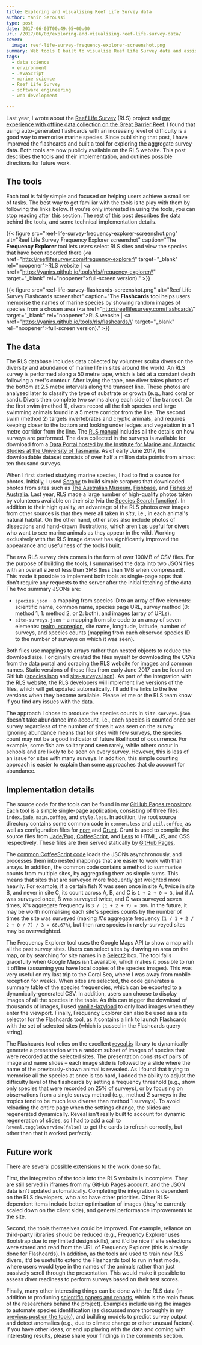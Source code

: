 ```yaml
---
title: Exploring and visualising Reef Life Survey data
author: Yanir Seroussi
type: post
date: 2017-06-03T00:49:05+00:00
url: /2017/06/03/exploring-and-visualising-reef-life-survey-data/
cover:
  image: reef-life-survey-frequency-explorer-screenshot.png
summary: Web tools I built to visualise Reef Life Survey data and assist citizen scientists in underwater visual census work.
tags:
  - data science
  - environment
  - JavaScript
  - marine science
  - Reef Life Survey
  - software engineering
  - web development

---
```

Last year, I wrote about the <a href="http://reeflifesurvey.com" target="_blank" rel="noopener">Reef Life Survey</a> (RLS) project and [my experience with offline data collection on the Great Barrier Reef][1]. I found that using auto-generated flashcards with an increasing level of difficulty is a good way to memorise marine species. Since publishing that post, I have improved the flashcards and built a tool for exploring the aggregate survey data. Both tools are now publicly available on the RLS website. This post describes the tools and their implementation, and outlines possible directions for future work.

## The tools

Each tool is fairly simple and focused on helping users achieve a small set of tasks. The best way to get familiar with the tools is to play with them by following the links below. If you're only interested in using the tools, you can stop reading after this section. The rest of this post describes the data behind the tools, and some technical implementation details.

{{< figure src="reef-life-survey-frequency-explorer-screenshot.png" alt="Reef Life Survey Frequency Explorer screenshot" caption="The **Frequency Explorer** tool lets users select RLS sites and view the species that have been recorded there (<a href=\"http://reeflifesurvey.com/frequency-explorer\" target=\"_blank\" rel=\"noopener\">RLS website</a> | <a href=\"https://yanirs.github.io/tools/rls/frequency-explorer/\" target=\"_blank\" rel=\"noopener\">full-screen version</a>)." >}}

{{< figure src="reef-life-survey-flashcards-screenshot.png" alt="Reef Life Survey Flashcards screenshot" caption="The **Flashcards** tool helps users memorise the names of marine species by showing random images of species from a chosen area (<a href=\"http://reeflifesurvey.com/flashcards\" target=\"_blank\" rel=\"noopener\">RLS website</a> | <a href=\"https://yanirs.github.io/tools/rls/flashcards/\" target=\"_blank\" rel=\"noopener\">full-screen version</a>)." >}} 

## The data

The RLS database includes data collected by volunteer scuba divers on the diversity and abundance of marine life in sites around the world. An RLS survey is performed along a 50 metre tape, which is laid at a constant depth following a reef's contour. After laying the tape, one diver takes photos of the bottom at 2.5 metre intervals along the transect line. These photos are analysed later to classify the type of substrate or growth (e.g., hard coral or sand). Divers then complete two swims along each side of the transect. On the first swim (method 1), divers record all the fish species and large swimming animals found in a 5 metre corridor from the line. The second swim (method 2) targets invertebrates and cryptic animals, and requires keeping closer to the bottom and looking under ledges and vegetation in a 1 metre corridor from the line. The <a href="http://reeflifesurvey.com/wp-content/uploads/2015/07/NEW-Methods-Manual_150815.pdf" target="_blank" rel="noopener">RLS manual</a> includes all the details on how surveys are performed. The data collected in the surveys is available for download from a <a href="http://reeflifesurvey.imas.utas.edu.au/static/landing.html" target="_blank" rel="noopener">Data Portal hosted by the Institute for Marine and Antarctic Studies at the University of Tasmania</a>. As of early June 2017, the downloadable dataset consists of over half a million data points from almost ten thousand surveys.

When I first started studying marine species, I had to find a source for photos. Initially, I used <a href="https://scrapy.org/" target="_blank" rel="noopener">Scrapy</a> to build simple scrapers that downloaded photos from sites such as <a href="https://australianmuseum.net.au/animals" target="_blank" rel="noopener">The Australian Museum</a>, <a href="http://www.fishbase.org/" target="_blank" rel="noopener">Fishbase</a>, and <a href="http://fishesofaustralia.net.au/" target="_blank" rel="noopener">Fishes of Australia</a>. Last year, RLS made a large number of high-quality photos taken by volunteers available on their site (via the <a href="http://reeflifesurvey.com/species-search/" target="_blank" rel="noopener">Species Search function</a>). In addition to their high quality, an advantage of the RLS photos over images from other sources is that they were all taken _in situ_, i.e., in each animal's natural habitat. On the other hand, other sites also include photos of dissections and hand-drawn illustrations, which aren't as useful for divers who want to see marine animals as they appear in the wild. Working exclusively with the RLS image dataset has significantly improved the appearance and usefulness of the tools I built.

The raw RLS survey data comes in the form of over 100MB of CSV files. For the purpose of building the tools, I summarised the data into two JSON files with an overall size of less than 3MB (less than 1MB when compressed). This made it possible to implement both tools as single-page apps that don't require any requests to the server after the initial fetching of the data. The two summary JSONs are:

  * `species.json` &ndash; a mapping from species ID to an array of five elements: scientific name, common name, species page URL, survey method (0: method 1, 1: method 2, or 2: both), and images (array of URLs).
  * `site-surveys.json` &ndash; a mapping from site code to an array of seven elements: <a href="https://en.wikipedia.org/wiki/List_of_marine_ecoregions" target="_blank" rel="noopener">realm, ecoregion</a>, site name, longitude, latitude, number of surveys, and species counts (mapping from each observed species ID to the number of surveys on which it was seen).

Both files use mappings to arrays rather than nested objects to reduce the download size. I originally created the files myself by downloading the CSVs from the data portal and scraping the RLS website for images and common names. Static versions of those files from early June 2017 can be found on GitHub (<a href="https://yanirs.github.io/tools/rls/api-species.json" target="_blank" rel="noopener">species.json</a> and <a href="https://yanirs.github.io/tools/rls/api-site-surveys.json" target="_blank" rel="noopener">site-surveys.json</a>). As part of the integration with the RLS website, the RLS developers will implement live versions of the files, which will get updated automatically. I'll add the links to the live versions when they become available. Please let me or the RLS team know if you find any issues with the data.

The approach I chose to produce the species counts in `site-surveys.json` doesn't take abundance into account, i.e., each species is counted once per survey regardless of the number of times it was seen on the survey. Ignoring abundance means that for sites with few surveys, the species count may not be a good indicator of future likelihood of occurrence. For example, some fish are solitary and seen rarely, while others occur in schools and are likely to be seen on every survey. However, this is less of an issue for sites with many surveys. In addition, this simple counting approach is easier to explain than some approaches that do account for abundance.

## Implementation details

The source code for the tools can be found in my <a href="https://github.com/yanirs/yanirs.github.io/tree/master/tools/rls/src" target="_blank" rel="noopener">GitHub Pages repository</a>. Each tool is a simple single-page application, consisting of three files: `index.jade`, `main.coffee`, and `style.less`. In addition, the root source directory contains some common code in `common.less` and `util.coffee`, as well as configuration files for <a href="https://www.npmjs.com/" target="_blank" rel="noopener">npm</a> and <a href="https://gruntjs.com/" target="_blank" rel="noopener">Grunt</a>. Grunt is used to compile the source files from <a href="https://pugjs.org/" target="_blank" rel="noopener">Jade/Pug</a>, <a href="http://coffeescript.org/" target="_blank" rel="noopener">CoffeeScript</a>, and <a href="http://lesscss.org/" target="_blank" rel="noopener">Less</a> to HTML, JS, and CSS respectively. These files are then served statically by <a href="https://pages.github.com/" target="_blank" rel="noopener">GitHub Pages</a>.

The <a href="https://github.com/yanirs/yanirs.github.io/blob/master/tools/rls/src/util.coffee" target="_blank" rel="noopener">common CoffeeScript code</a> loads the JSONs asynchronously, and processes them into nested mappings that are easier to work with than arrays. In addition, the common code contains a method to summarise counts from multiple sites, by aggregating them as simple sums. This means that sites that are surveyed more frequently get weighted more heavily. For example, if a certain fish X was seen once in site A, twice in site B, and never in site C, its count across A, B, and C is `1 + 2 + 0 = 3`, but if A was surveyed once, B was surveyed twice, and C was surveyed seven times, X's aggregate frequency is `3 / (1 + 2 + 7) = 30%`. In the future, it may be worth normalising each site's species counts by the number of times the site was surveyed (making X's aggregate frequency `(1 / 1 + 2 / 2 + 0 / 7) / 3 = 66.67%`), but then rare species in rarely-surveyed sites may be overweighted. 

The Frequency Explorer tool uses the Google Maps API to show a map with all the past survey sites. Users can select sites by drawing an area on the map, or by searching for site names in a <a href="https://select2.github.io/" target="_blank" rel="noopener">Select2</a> box. The tool fails gracefully when Google Maps isn't available, which makes it possible to run it offline (assuming you have local copies of the species images). This was very useful on my last trip to the Coral Sea, where I was away from mobile reception for weeks. When sites are selected, the code generates a summary table of the species frequencies, which can be exported to a dynamically-generated CSV. In addition, users can choose to display images of all the species in the table. As this can trigger the download of thousands of images, I used <a href="https://www.npmjs.com/package/vanilla-lazyload" target="_blank" rel="noopener">vanilla-lazyload</a> to only load images when they enter the viewport. Finally, Frequency Explorer can also be used as a site selector for the Flashcards tool, as it contains a link to launch Flashcards with the set of selected sites (which is passed in the Flashcards query string).

The Flashcards tool relies on the excellent <a href="https://github.com/hakimel/reveal.js/" target="_blank" rel="noopener">reveal.js</a> library to dynamically generate a presentation with a random subset of images of species that were recorded at the selected sites. The presentation consists of pairs of image and name slides &ndash; each image slide is followed by a slide where the name of the previously-shown animal is revealed. As I found that trying to memorise all the species at once is too hard, I added the ability to adjust the difficulty level of the flashcards by setting a frequency threshold (e.g., show only species that were recorded on 25% of surveys), or by focusing on observations from a single survey method (e.g., method 2 surveys in the tropics tend to be much less diverse than method 1 surveys). To avoid reloading the entire page when the settings change, the slides are regenerated dynamically. Reveal isn't really built to account for dynamic regeneration of slides, so I had to add a call to `Reveal.toggleOverview(false)` to get the cards to refresh correctly, but other than that it worked perfectly.

## Future work

There are several possible extensions to the work done so far.

First, the integration of the tools into the RLS website is incomplete. They are still served in iframes from my GitHub Pages account, and the JSON data isn't updated automatically. Completing the integration is dependent on the RLS developers, who also have other priorities. Other RLS-dependent items include better optimisation of images (they're currently scaled down on the client side), and general performance improvements to the site.

Second, the tools themselves could be improved. For example, reliance on third-party libraries should be reduced (e.g., Frequency Explorer uses Bootstrap due to my limited design skills), and it'd be nice if site selections were stored and read from the URL of Frequency Explorer (this is already done for Flashcards). In addition, as the tools are used to train new RLS divers, it'd be useful to extend the Flashcards tool to run in test mode, where users would type in the names of the animals rather than just passively scroll through the presentation. This would make it possible to assess diver readiness to perform surveys based on their test scores.

Finally, many other interesting things can be done with the RLS data (in addition to producing <a href="http://reeflifesurvey.com/scientific-papers/" target="_blank" rel="noopener">scientific papers and reports</a>, which is the main focus of the researchers behind the project). Examples include using the images to automate species identification (as discussed more thoroughly in my [previous post on the topic][1]), and building models to predict survey output and detect anomalies (e.g., due to climate change or other unusual factors). If you have other ideas, or end up playing with the data and coming with interesting results, please share your findings in the comments section.

 [1]: https://yanirseroussi.com/2016/01/24/the-joys-of-offline-data-collection/
